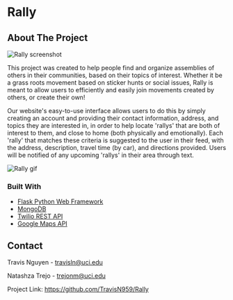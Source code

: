 # Rally

## About The Project


![Rally screenshot](https://i.imgur.com/oqxEJTc.png)


This project was created to help people find and organize assemblies of others in their communities, based on their topics of interest. Whether it be a grass roots movement based on sticker hunts or social issues, Rally is meant to allow users to efficiently and easily join movements created by others, or create their own!

Our website's easy-to-use interface allows users to do this by simply creating an account and providing their contact information, address, and topics they are interested in, in order to help locate 'rallys' that are both of interest to them, and close to home (both physically and emotionally). Each 'rally' that matches these criteria is suggested to the user in their feed, with the address, description, travel time (by car), and directions provided. Users will be notified of any upcoming 'rallys' in their area through text.


![Rally gif](https://i.imgur.com/CKyoG37.gif)


### Built With
- [Flask Python Web Framework](https://flask.palletsprojects.com/en/1.1.x/)
- [MongoDB](https://www.mongodb.com/3)
- [Twilio REST API](https://www.twilio.com/docs)
- [Google Maps API](https://developers.google.com/maps)

## Contact
Travis Nguyen - travisln@uci.edu

Natashza Trejo - trejonm@uci.edu

Project Link: https://github.com/TravisN959/Rally

